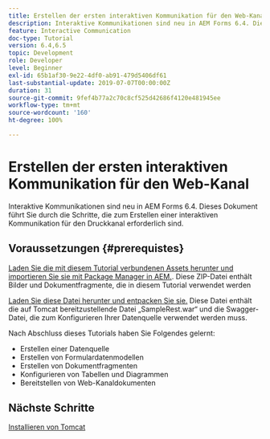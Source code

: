 ```yaml
---
title: Erstellen der ersten interaktiven Kommunikation für den Web-Kanal
description: Interaktive Kommunikationen sind neu in AEM Forms 6.4. Dieses Dokument führt Sie durch die Schritte, die zum Erstellen einer interaktiven Kommunikation für den Web-Kanal erforderlich sind.
feature: Interactive Communication
doc-type: Tutorial
version: 6.4,6.5
topic: Development
role: Developer
level: Beginner
exl-id: 65b1af30-9e22-4df0-ab91-479d5406df61
last-substantial-update: 2019-07-07T00:00:00Z
duration: 31
source-git-commit: 9fef4b77a2c70c8cf525d42686f4120e481945ee
workflow-type: tm+mt
source-wordcount: '160'
ht-degree: 100%

---
```


# Erstellen der ersten interaktiven Kommunikation für den Web-Kanal

Interaktive Kommunikationen sind neu in AEM Forms 6.4. Dieses Dokument führt Sie durch die Schritte, die zum Erstellen einer interaktiven Kommunikation für den Druckkanal erforderlich sind.

## Voraussetzungen {#prerequistes}

[Laden Sie die mit diesem Tutorial verbundenen Assets herunter und importieren Sie sie mit Package Manager in AEM.](assets/gettingstartedassets.zip). Diese ZIP-Datei enthält Bilder und Dokumentfragmente, die in diesem Tutorial verwendet werden

[Laden Sie diese Datei herunter und entpacken Sie sie.](assets/warfileandswaggerfile.zip) Diese Datei enthält die auf Tomcat bereitzustellende Datei „SampleRest.war“ und die Swagger-Datei, die zum Konfigurieren Ihrer Datenquelle verwendet werden muss.

Nach Abschluss dieses Tutorials haben Sie Folgendes gelernt:

* Erstellen einer Datenquelle
* Erstellen von Formulardatenmodellen
* Erstellen von Dokumentfragmenten
* Konfigurieren von Tabellen und Diagrammen
* Bereitstellen von Web-Kanaldokumenten

## Nächste Schritte

[Installieren von Tomcat](./partone.md)
